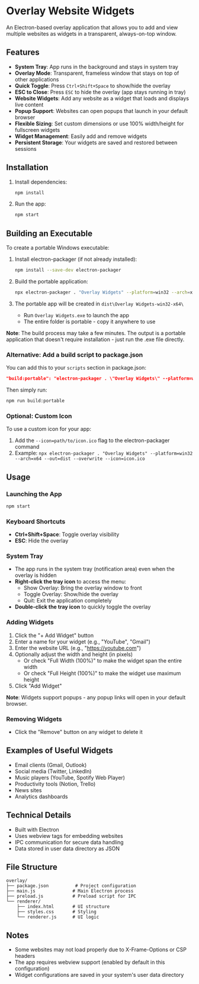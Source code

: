 # Overlay Website Widgets

An Electron-based overlay application that allows you to add and view multiple websites as widgets in a transparent, always-on-top window.

## Features

- **System Tray**: App runs in the background and stays in system tray
- **Overlay Mode**: Transparent, frameless window that stays on top of other applications
- **Quick Toggle**: Press `Ctrl+Shift+Space` to show/hide the overlay
- **ESC to Close**: Press `ESC` to hide the overlay (app stays running in tray)
- **Website Widgets**: Add any website as a widget that loads and displays live content
- **Popup Support**: Websites can open popups that launch in your default browser
- **Flexible Sizing**: Set custom dimensions or use 100% width/height for fullscreen widgets
- **Widget Management**: Easily add and remove widgets
- **Persistent Storage**: Your widgets are saved and restored between sessions

## Installation

1. Install dependencies:
   ```bash
   npm install
   ```

2. Run the app:
   ```bash
   npm start
   ```

## Building an Executable

To create a portable Windows executable:

1. Install electron-packager (if not already installed):
   ```bash
   npm install --save-dev electron-packager
   ```

2. Build the portable application:
   ```bash
   npx electron-packager . "Overlay Widgets" --platform=win32 --arch=x64 --out=dist --overwrite
   ```

3. The portable app will be created in `dist\Overlay Widgets-win32-x64\`
   - Run `Overlay Widgets.exe` to launch the app
   - The entire folder is portable - copy it anywhere to use

**Note**: The build process may take a few minutes. The output is a portable application that doesn't require installation - just run the .exe file directly.

### Alternative: Add a build script to package.json

You can add this to your `scripts` section in package.json:
```json
"build:portable": "electron-packager . \"Overlay Widgets\" --platform=win32 --arch=x64 --out=dist --overwrite"
```

Then simply run:
```bash
npm run build:portable
```

### Optional: Custom Icon
To use a custom icon for your app:
1. Add the `--icon=path/to/icon.ico` flag to the electron-packager command
2. Example: `npx electron-packager . "Overlay Widgets" --platform=win32 --arch=x64 --out=dist --overwrite --icon=icon.ico`

## Usage

### Launching the App
```bash
npm start
```

### Keyboard Shortcuts
- **Ctrl+Shift+Space**: Toggle overlay visibility
- **ESC**: Hide the overlay

### System Tray
- The app runs in the system tray (notification area) even when the overlay is hidden
- **Right-click the tray icon** to access the menu:
  - Show Overlay: Bring the overlay window to front
  - Toggle Overlay: Show/hide the overlay
  - Quit: Exit the application completely
- **Double-click the tray icon** to quickly toggle the overlay

### Adding Widgets
1. Click the "+ Add Widget" button
2. Enter a name for your widget (e.g., "YouTube", "Gmail")
3. Enter the website URL (e.g., "https://youtube.com")
4. Optionally adjust the width and height (in pixels)
   - Or check "Full Width (100%)" to make the widget span the entire width
   - Or check "Full Height (100%)" to make the widget use maximum height
5. Click "Add Widget"

**Note**: Widgets support popups - any popup links will open in your default browser.

### Removing Widgets
- Click the "Remove" button on any widget to delete it

## Examples of Useful Widgets

- Email clients (Gmail, Outlook)
- Social media (Twitter, LinkedIn)
- Music players (YouTube, Spotify Web Player)
- Productivity tools (Notion, Trello)
- News sites
- Analytics dashboards

## Technical Details

- Built with Electron
- Uses webview tags for embedding websites
- IPC communication for secure data handling
- Data stored in user data directory as JSON

## File Structure

```
overlay/
├── package.json          # Project configuration
├── main.js              # Main Electron process
├── preload.js           # Preload script for IPC
└── renderer/
    ├── index.html       # UI structure
    ├── styles.css       # Styling
    └── renderer.js      # UI logic
```

## Notes

- Some websites may not load properly due to X-Frame-Options or CSP headers
- The app requires webview support (enabled by default in this configuration)
- Widget configurations are saved in your system's user data directory
